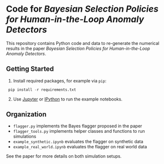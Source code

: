 Code for _Bayesian Selection Policies for Human-in-the-Loop Anomaly Detectors_
=====================================

This repository contains Python code and data to re-generate the numerical results in the paper _Bayesian Selection Policies for Human-in-the-Loop Anomaly Detectors_.  

## Getting Started

1. Install required packages, for example via `pip`:
```python
 pip install -r requirements.txt
```

2. Use [Jupyter](https://jupyter.org/) or [IPython](https://ipython.org/) to run the example notebooks.

## Organization

- `flagger.py` implements the Bayes flagger proposed in the paper
- `flagger_tools.py` implements helper classes and functions to run simulations
- `example_synthetic.ipynb` evaluates the flagger on synthetic data
- `example_real_world.ipynb` evaluates the flagger on real world data

See the paper for more details on both simulation setups.